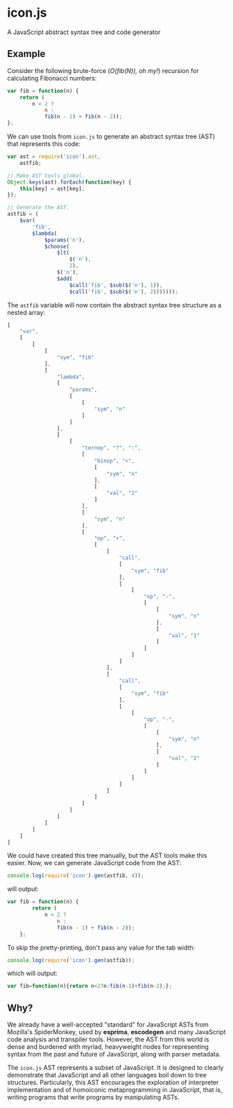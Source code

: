 # icon.js
A JavaScript abstract syntax tree and code generator

## Example

Consider the following brute-force (*O(fib(N)), oh my!*) recursion for
calculating Fibonacci numbers:

```javascript
var fib = function(n) {
    return (
        n < 2 ?
            n :
            fib(n - 1) + fib(n - 2));
};
```

We can use tools from `icon.js` to generate an abstract syntax tree (AST) that
represents this code:

```javascript
var ast = require('icon').ast,
    astfib;

// Make AST tools global.
Object.keys(ast).forEach(function(key) {
    this[key] = ast[key];
});

// Generate the AST.
astfib = (
    $var(
        'fib',
        $lambda(
            $params('n'),
            $choose(
                $lt(
                    $('n'),
                    2),
                $('n'),
                $add(
                    $call('fib', $sub($('n'), 1)),
                    $call('fib', $sub($('n'), 2)))))));
```

The `astfib` variable will now contain the abstract syntax tree structure as a
nested array:

```javascript
[
    "var",
    [
        [
            [
                "sym", "fib"
            ],
            [
                "lambda",
                [
                    "params",
                    [
                        [
                            "sym", "n"
                        ]
                    ]
                ],
                [
                    [
                        "ternop", "?", ":",
                        [
                            "binop", "<",
                            [
                                "sym", "n"
                            ],
                            [
                                "val", "2"
                            ]
                        ],
                        [
                            "sym", "n"
                        ],
                        [
                            "op", "+",
                            [
                                [
                                    "call",
                                    [
                                        "sym", "fib"
                                    ],
                                    [
                                        [
                                            "op", "-",
                                            [
                                                [
                                                    "sym", "n"
                                                ],
                                                [
                                                    "val", "1"
                                                ]
                                            ]
                                        ]
                                    ]
                                ],
                                [
                                    "call",
                                    [
                                        "sym", "fib"
                                    ],
                                    [
                                        [
                                            "op", "-",
                                            [
                                                [
                                                    "sym", "n"
                                                ],
                                                [
                                                    "val", "2"
                                                ]
                                            ]
                                        ]
                                    ]
                                ]
                            ]
                        ]
                    ]
                ]
            ]
        ]
    ]
]
```

We could have created this tree manually, but the AST tools make this
easier. Now, we can generate JavaScript code from the AST:

```javascript
console.log(require('icon').gen(astfib, 4));
```

will output:

```javascript
var fib = function(n) {
        return (
            n < 2 ?
                n :
                fib(n - 1) + fib(n - 2));
    };
```

To skip the pretty-printing, don't pass any value for the tab width:

```javascript
console.log(require('icon').gen(astfib));
```

which will output:

```javascript
var fib=function(n){return n<2?n:fib(n-1)+fib(n-2);};
```

## Why?

We already have a well-accepted "standard" for JavaScript ASTs from Mozilla's
SpiderMonkey, used by **esprima**, **escodegen** and many JavaScript code
analysis and transpiler tools. However, the AST from this world is dense and
burdened with myriad, heavyweight nodes for representing syntax from the past
and future of JavaScript, along with parser metadata.

The `icon.js` AST represents a subset of JavaScript. It is designed to clearly
demonstrate that JavaScript and all other languages boil down to tree
structures. Particularly, this AST encourages the exploration of interpreter
implementation and of homoiconic metaprogramming in JavaScript, that is,
writing programs that write programs by manipulating ASTs.
